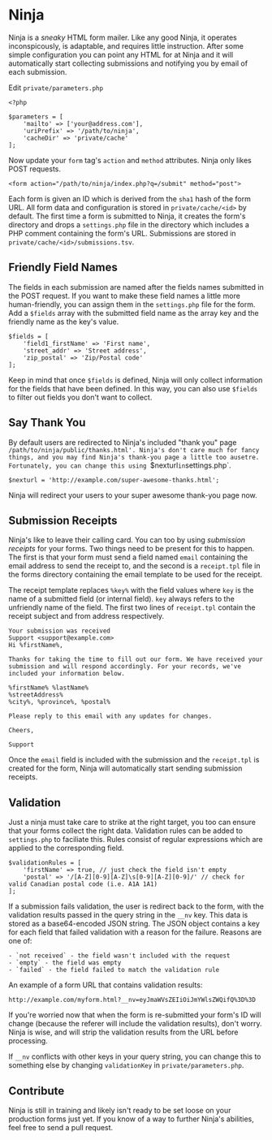 Ninja
=====

Ninja is a *sneaky* HTML form mailer. Like any good Ninja, it operates inconspicously, is adaptable, and requires little instruction. After some simple configuration you can point any HTML for at Ninja and it will automatically start collecting submissions and notifying you by email of each submission.

Edit `private/parameters.php`

    <?php

    $parameters = [
        'mailto' => ['your@address.com'],
        'uriPrefix' => '/path/to/ninja',
        'cacheDir' => 'private/cache'
    ];

Now update your `form` tag's `action` and `method` attributes. Ninja only likes POST requests.

    <form action="/path/to/ninja/index.php?q=/submit" method="post">

Each form is given an ID which is derived from the `sha1` hash of the form URL. All form data and configuration is stored in `private/cache/<id>` by default. The first time a form is submitted to Ninja, it creates the form's directory and drops a `settings.php` file in the directory which includes a PHP comment containing the form's URL. Submissions are stored in `private/cache/<id>/submissions.tsv`.

Friendly Field Names
--------------------

The fields in each submission are named after the fields names submitted in the POST request. If you want to make these field names a little more human-friendly, you can assign them in the `settings.php` file for the form. Add a `$fields` array with the submitted field name as the array key and the friendly name as the key's value.

    $fields = [
        'field1_firstName' => 'First name',
        'street_addr' => 'Street address',
        'zip_postal' => 'Zip/Postal code'
    ];

Keep in mind that once `$fields` is defined, Ninja will only collect information for the fields that have been defined. In this way, you can also use `$fields` to filter out fields you don't want to collect.

Say Thank You
-------------

By default users are redirected to Ninja's included "thank you" page `/path/to/ninja/public/thanks.html'. Ninja's don't care much for fancy things, and you may find Ninja's thank-you page a little too ausetre. Fortunately, you can change this using `$nexturl` in `settings.php`.

    $nexturl = 'http://example.com/super-awesome-thanks.html';

Ninja will redirect your users to your super awesome thank-you page now.

Submission Receipts
-------------------

Ninja's like to leave their calling card. You can too by using *submission receipts* for your forms. Two things need to be present for this to happen. The first is that your form must send a field named `email` containing the email address to send the receipt to, and the second is a `receipt.tpl` file in the forms directory containing the email template to be used for the receipt.

The receipt template replaces `%key%` with the field values where `key` is the name of a submitted field (or internal field). `key` always refers to the unfriendly name of the field. The first two lines of `receipt.tpl` contain the receipt subject and from address respectively.

    Your submission was received
    Support <support@example.com>
    Hi %firstName%,

    Thanks for taking the time to fill out our form. We have received your submission and will respond accordingly. For your records, we've included your information below.

    %firstName% %lastName%
    %streetAddress%
    %city%, %province%, %postal%

    Please reply to this email with any updates for changes.

    Cheers,

    Support

Once the `email` field is included with the submission and the `receipt.tpl` is created for the form, Ninja will automatically start sending submission receipts.

Validation
----------

Just a ninja must take care to strike at the right target, you too can ensure that your forms collect the right data. Validation rules can be added to `settings.php` to faciliate this. Rules consist of regular expressions which are applied to the corresponding field.

    $validationRules = [
        'firstName' => true, // just check the field isn't empty
        'postal' => '/[A-Z][0-9][A-Z]\s[0-9][A-Z][0-9]/' // check for valid Canadian postal code (i.e. A1A 1A1)
    ];

If a submission fails validation, the user is redirect back to the form, with the validation results passed in the query string in the `__nv` key. This data is stored as a base64-encoded JSON string. The JSON object contains a key for each field that failed validation with a reason for the failure. Reasons are one of:

    - `not received` - the field wasn't included with the request
    - `empty` - the field was empty
    - `failed` - the field failed to match the validation rule

An example of a form URL that contains validation results:

    http://example.com/myform.html?__nv=eyJmaWVsZEIiOiJmYWlsZWQifQ%3D%3D

If you're worried now that when the form is re-submitted your form's ID will change (because the referer will include the validation results), don't worry. Ninja is wise, and will strip the validation results from the URL before processing.

If `__nv` conflicts with other keys in your query string, you can change this to something else by changing `validationKey` in `private/parameters.php`.

Contribute
----------

Ninja is still in training and likely isn't ready to be set loose on your production forms just yet. If you know of a way to further Ninja's abilities, feel free to send a pull request.
